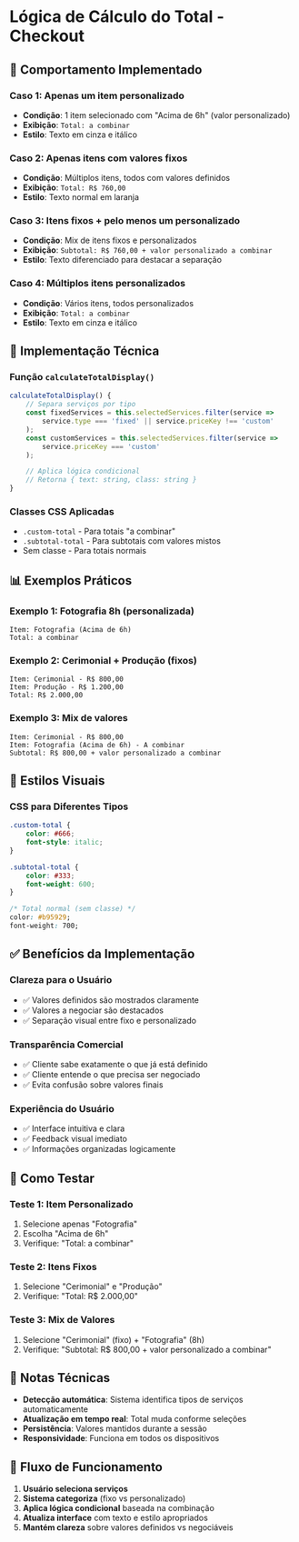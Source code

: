 # Lógica de Cálculo do Total - Checkout

## 🎯 Comportamento Implementado

### **Caso 1: Apenas um item personalizado**
- **Condição**: 1 item selecionado com "Acima de 6h" (valor personalizado)
- **Exibição**: `Total: a combinar`
- **Estilo**: Texto em cinza e itálico

### **Caso 2: Apenas itens com valores fixos**
- **Condição**: Múltiplos itens, todos com valores definidos
- **Exibição**: `Total: R$ 760,00`
- **Estilo**: Texto normal em laranja

### **Caso 3: Itens fixos + pelo menos um personalizado**
- **Condição**: Mix de itens fixos e personalizados
- **Exibição**: `Subtotal: R$ 760,00 + valor personalizado a combinar`
- **Estilo**: Texto diferenciado para destacar a separação

### **Caso 4: Múltiplos itens personalizados**
- **Condição**: Vários itens, todos personalizados
- **Exibição**: `Total: a combinar`
- **Estilo**: Texto em cinza e itálico

## 🔧 Implementação Técnica

### **Função `calculateTotalDisplay()`**
```javascript
calculateTotalDisplay() {
    // Separa serviços por tipo
    const fixedServices = this.selectedServices.filter(service => 
        service.type === 'fixed' || service.priceKey !== 'custom'
    );
    const customServices = this.selectedServices.filter(service => 
        service.priceKey === 'custom'
    );

    // Aplica lógica condicional
    // Retorna { text: string, class: string }
}
```

### **Classes CSS Aplicadas**
- `.custom-total` - Para totais "a combinar"
- `.subtotal-total` - Para subtotais com valores mistos
- Sem classe - Para totais normais

## 📊 Exemplos Práticos

### **Exemplo 1: Fotografia 8h (personalizada)**
```
Item: Fotografia (Acima de 6h)
Total: a combinar
```

### **Exemplo 2: Cerimonial + Produção (fixos)**
```
Item: Cerimonial - R$ 800,00
Item: Produção - R$ 1.200,00
Total: R$ 2.000,00
```

### **Exemplo 3: Mix de valores**
```
Item: Cerimonial - R$ 800,00
Item: Fotografia (Acima de 6h) - A combinar
Subtotal: R$ 800,00 + valor personalizado a combinar
```

## 🎨 Estilos Visuais

### **CSS para Diferentes Tipos**
```css
.custom-total {
    color: #666;
    font-style: italic;
}

.subtotal-total {
    color: #333;
    font-weight: 600;
}

/* Total normal (sem classe) */
color: #b95929;
font-weight: 700;
```

## ✅ Benefícios da Implementação

### **Clareza para o Usuário**
- ✅ Valores definidos são mostrados claramente
- ✅ Valores a negociar são destacados
- ✅ Separação visual entre fixo e personalizado

### **Transparência Comercial**
- ✅ Cliente sabe exatamente o que já está definido
- ✅ Cliente entende o que precisa ser negociado
- ✅ Evita confusão sobre valores finais

### **Experiência do Usuário**
- ✅ Interface intuitiva e clara
- ✅ Feedback visual imediato
- ✅ Informações organizadas logicamente

## 🚀 Como Testar

### **Teste 1: Item Personalizado**
1. Selecione apenas "Fotografia"
2. Escolha "Acima de 6h"
3. Verifique: "Total: a combinar"

### **Teste 2: Itens Fixos**
1. Selecione "Cerimonial" e "Produção"
2. Verifique: "Total: R$ 2.000,00"

### **Teste 3: Mix de Valores**
1. Selecione "Cerimonial" (fixo) + "Fotografia" (8h)
2. Verifique: "Subtotal: R$ 800,00 + valor personalizado a combinar"

## 📝 Notas Técnicas

- **Detecção automática**: Sistema identifica tipos de serviços automaticamente
- **Atualização em tempo real**: Total muda conforme seleções
- **Persistência**: Valores mantidos durante a sessão
- **Responsividade**: Funciona em todos os dispositivos

## 🔄 Fluxo de Funcionamento

1. **Usuário seleciona serviços**
2. **Sistema categoriza** (fixo vs personalizado)
3. **Aplica lógica condicional** baseada na combinação
4. **Atualiza interface** com texto e estilo apropriados
5. **Mantém clareza** sobre valores definidos vs negociáveis
